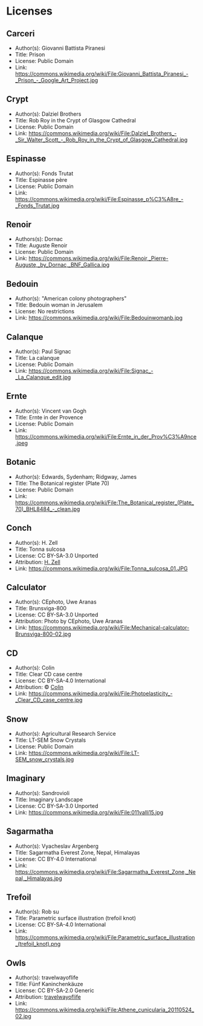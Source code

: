 # Licenses

## Carceri

- Author(s): Giovanni Battista Piranesi
- Title: Prison
- License: Public Domain
- Link: https://commons.wikimedia.org/wiki/File:Giovanni_Battista_Piranesi_-_Prison_-_Google_Art_Project.jpg

## Crypt

- Author(s): Dalziel Brothers
- Title: Rob Roy in the Crypt of Glasgow Cathedral
- License: Public Domain
- Link: https://commons.wikimedia.org/wiki/File:Dalziel_Brothers_-_Sir_Walter_Scott_-_Rob_Roy_in_the_Crypt_of_Glasgow_Cathedral.jpg

## Espinasse

- Author(s): Fonds Trutat
- Title: Espinasse père
- License: Public Domain
- Link: https://commons.wikimedia.org/wiki/File:Espinasse_p%C3%A8re_-_Fonds_Trutat.jpg

## Renoir

- Authors(s): Dornac
- Title: Auguste Renoir
- License: Public Domain
- Link: https://commons.wikimedia.org/wiki/File:Renoir,_Pierre-Auguste,_by_Dornac,_BNF_Gallica.jpg

## Bedouin

- Author(s): "American colony photographers"
- Title: Bedouin woman in Jerusalem
- License: No restrictions
- Link: https://commons.wikimedia.org/wiki/File:Bedouinwomanb.jpg

## Calanque

- Author(s): Paul Signac
- Title: La calanque
- License: Public Domain
- Link: https://commons.wikimedia.org/wiki/File:Signac_-_La_Calanque_edit.jpg

## Ernte

- Author(s): Vincent van Gogh
- Title: Ernte in der Provence
- License: Public Domain
- Link: https://commons.wikimedia.org/wiki/File:Ernte_in_der_Prov%C3%A9nce.jpeg

## Botanic

- Author(s): Edwards, Sydenham; Ridgway, James
- Title: The Botanical register (Plate 70)
- License: Public Domain
- Link: https://commons.wikimedia.org/wiki/File:The_Botanical_register_(Plate_70)_BHL8484_-_clean.jpg

## Conch

- Author(s): H. Zell
- Title: Tonna sulcosa
- License: CC BY-SA-3.0 Unported
- Attribution: [H. Zell](https://commons.wikimedia.org/wiki/User:Llez)
- Link: https://commons.wikimedia.org/wiki/File:Tonna_sulcosa_01.JPG


## Calculator

- Author(s): CEphoto, Uwe Aranas
- Title: Brunsviga-800
- License: CC BY-SA-3.0 Unported
- Attribution: Photo by CEphoto, Uwe Aranas
- Link: https://commons.wikimedia.org/wiki/File:Mechanical-calculator-Brunsviga-800-02.jpg

## CD

- Author(s): Colin
- Title: Clear CD case centre
- License: CC BY-SA-4.0 International
- Attribution: © [Colin](https://commons.wikimedia.org/wiki/User:Colin)
- Link: https://commons.wikimedia.org/wiki/File:Photoelasticity_-_Clear_CD_case_centre.jpg

## Snow

- Author(s): Agricultural Research Service
- Title: LT-SEM Snow Crystals
- License: Public Domain
- Link: https://commons.wikimedia.org/wiki/File:LT-SEM_snow_crystals.jpg

## Imaginary

- Author(s): Sandrovioli
- Title: Imaginary Landscape
- License: CC BY-SA-3.0 Unported
- Link: https://commons.wikimedia.org/wiki/File:011valli15.jpg

## Sagarmatha

- Author(s): Vyacheslav Argenberg
- Title: Sagarmatha Everest Zone, Nepal, Himalayas
- License: CC BY-4.0 International
- Link: https://commons.wikimedia.org/wiki/File:Sagarmatha_Everest_Zone,_Nepal,_Himalayas.jpg

## Trefoil

- Author(s): Rob su
- Title: Parametric surface illustration (trefoil knot)
- License: CC BY-SA-4.0 International
- Link: https://commons.wikimedia.org/wiki/File:Parametric_surface_illustration_(trefoil_knot).png

## Owls

- Author(s): travelwayoflife
- Title: Fünf Kaninchenkäuze 
- License: CC BY-SA-2.0 Generic
- Attribution: [travelwayoflife](https://www.flickr.com/people/61664791@N05)
- Link: https://commons.wikimedia.org/wiki/File:Athene_cunicularia_20110524_02.jpg